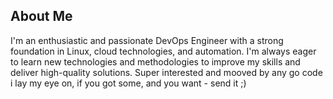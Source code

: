 ## About Me

I'm an enthusiastic and passionate DevOps Engineer with a strong foundation in Linux, cloud technologies, and automation.
I'm always eager to learn new technologies and methodologies to improve my skills and deliver high-quality solutions.
Super interested and mooved by any go code i lay my eye on, if you got some, and you want - send it ;)
